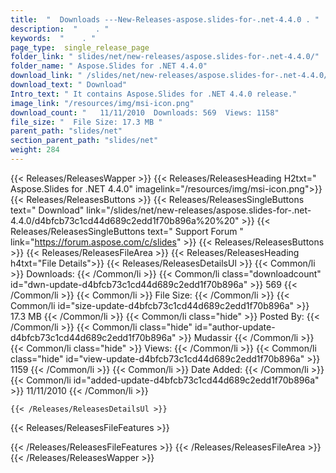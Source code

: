 ```yaml
---
title:  "  Downloads ---New-Releases-aspose.slides-for-.net-4.4.0 . " 
description:  "    . " 
keywords:  "    . " 
page_type:  single_release_page
folder_link: " slides/net/new-releases/aspose.slides-for-.net-4.4.0/"
folder_name: " Aspose.Slides for .NET 4.4.0"
download_link: " /slides/net/new-releases/aspose.slides-for-.net-4.4.0/d4bfcb73c1cd44d689c2edd1f70b896a"
download_text: " Download"
Intro_text: " It contains Aspose.Slides for .NET 4.4.0 release."
image_link: "/resources/img/msi-icon.png"
download_count: "   11/11/2010  Downloads: 569  Views: 1158"
file_size: "  File Size: 17.3 MB "
parent_path: "slides/net"
section_parent_path: "slides/net"
weight: 284 
---
```


{{< Releases/ReleasesWapper >}}
  {{< Releases/ReleasesHeading H2txt=" Aspose.Slides for .NET 4.4.0" imagelink="/resources/img/msi-icon.png">}}
  {{< Releases/ReleasesButtons >}}
    {{< Releases/ReleasesSingleButtons text=" Download" link="/slides/net/new-releases/aspose.slides-for-.net-4.4.0/d4bfcb73c1cd44d689c2edd1f70b896a%20%20" >}}
    {{< Releases/ReleasesSingleButtons text=" Support Forum " link="https://forum.aspose.com/c/slides" >}}
  {{< Releases/ReleasesButtons >}}
  {{< Releases/ReleasesFileArea >}}
    {{< Releases/ReleasesHeading h4txt="File Details">}}
    {{< Releases/ReleasesDetailsUl >}}
            {{< Common/li  >}} Downloads: {{< /Common/li >}} 
      {{< Common/li class="downloadcount" id="dwn-update-d4bfcb73c1cd44d689c2edd1f70b896a" >}} 569 {{< /Common/li >}} 
      {{< Common/li  >}} File Size: {{< /Common/li >}} 
      {{< Common/li id="size-update-d4bfcb73c1cd44d689c2edd1f70b896a" >}} 17.3 MB {{< /Common/li >}} 
      {{< Common/li  class="hide" >}} Posted By: {{< /Common/li >}} 
      {{< Common/li class="hide" id="author-update-d4bfcb73c1cd44d689c2edd1f70b896a" >}} Mudassir {{< /Common/li >}} 
      {{< Common/li class="hide"  >}} Views: {{< /Common/li >}} 
      {{< Common/li class="hide" id="view-update-d4bfcb73c1cd44d689c2edd1f70b896a" >}} 1159 {{< /Common/li >}} 
      {{< Common/li  >}} Date Added: {{< /Common/li >}} 
      {{< Common/li id="added-update-d4bfcb73c1cd44d689c2edd1f70b896a" >}} 11/11/2010 {{< /Common/li >}} 

    {{< /Releases/ReleasesDetailsUl >}}

  {{< Releases/ReleasesFileFeatures >}}
      
  {{< /Releases/ReleasesFileFeatures >}}
 {{< /Releases/ReleasesFileArea >}}
{{< /Releases/ReleasesWapper >}}


